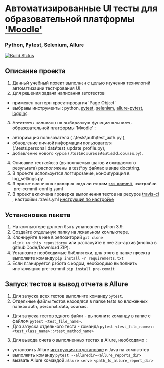# Автоматизированные UI тесты для образовательной платформы ['Moodle'](https://qacoursemoodle.innopolis.university)
### Python, Pytest, Selenium, Allure

[![Build Status](https://app.travis-ci.com/BortnikovaOlga/moodle_test.svg?branch=master)](https://app.travis-ci.com/BortnikovaOlga/moodle_test)

>
## Описание проекта
1. Данный учебный проект выполнен с целью изучения технологий автоматизации тестирования UI.
2. Для решения задачи написания автотестов
- применен паттерн проектирования 'Page Object'
- выбраны инструменты : python, [pytest](https://docs.pytest.org/en/6.2.x/getting-started.html),
  [selenium](https://selenium-python.readthedocs.io/installation.html),
  [allure-pytest](https://docs.qameta.io/allure/#_pytest),
  [logging](https://docs.python.org/3/library/logging.html).
3. Автотесты написаны на выборочную функциональность образовательной платформы 'Moodle' :
- авторизация пользователя ( .\tests\auth\test_auth.py ),
- обновление личной информации пользователя (.\tests\personal_data\test_update_profile.py),
- добавление нового курса (.\tests\courses\test_add_course.py).
4. Описание тесткейсов (выполняемых шагов и ожидаемого результата) расположены в test*.py файлах в виде docstring.
5. В проекте используется логгирование, конфигурация в log_settings.py
6. В проект включена проверка кода линтером [pre-commit](https://pre-commit.com/), настройки .pre-commit-config.yaml
7. В проект включена проверка выполнения тестов на ресурсе [travis-ci ](https://app.travis-ci.com/BortnikovaOlga/moodle_test), настройки .travis.yml [инструкция по настройке](https://docs.travis-ci.com/user/tutorial/)
 >
## Устаноновка пакета
1. На компьютере должен быть установлен python 3.9.
2. Создайте отдельную папку на локальном компьютере.
3. Клонируйте в нее в репозиторий `git clone <link_on_this_repository>` или распакуйте в нее zip-архив (кнопка в github Code/Download ZIP).
4. Установите необходимые библиотеки, для этого в папке проекта выполните команду `pip install -r requirements.txt`
5. Если планируется работа с кодом, необходимо выполнить инсталляцию pre-commit `pip install pre-commit`
>
## Запуск тестов и вывод отчета в Allure
1. Для запуска всех тестов выполните команду `pytest`.
2. Отдельные файлы тестов находятся в папке tests во вложенных папках auth, personal_data, courses.
- Для запуска тестов одного файла - выполните команду в папке с файлом `pytest <test_file_name>`.
- Для запуска отдельного теста - команда `pytest <test_file_name>::<test_class_name>::<test_method_name>`
3. Для вывода очета о выполненных тестах в Allure, необходимо :
- установить Allure [инструкция по установке](https://docs.qameta.io/allure/#_get_started) и Java на компьютер
- выполнить команду `pytest --alluredir=<allure_reports_dir>`
- вызвать Allure командой `allure serve <path_to_allure_report_dir>`
